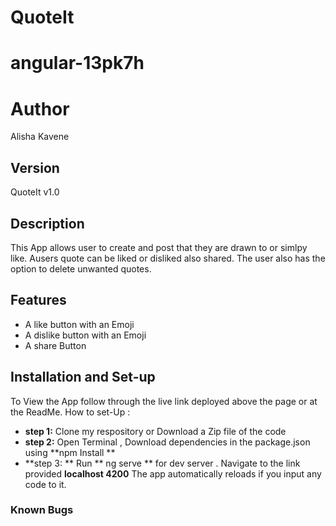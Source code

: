 # QuoteIt
# angular-13pk7h
# Author
Alisha Kavene
## Version
QuoteIt v1.0

## Description
This App allows user to create and post that they are drawn to or simlpy like. Ausers quote can be liked or disliked also shared. The user also has the option to delete unwanted quotes.

## Features
* A like button with an Emoji
* A dislike button with an Emoji
* A share Button
## Installation and Set-up
To View the App follow through the live link deployed above the page or at the ReadMe.
How to set-Up :
* **step 1:** Clone my respository or Download a Zip file of the code
* **step 2:**  Open Terminal , Download dependencies in the package.json using **npm Install **
* **step 3: ** Run ** ng serve ** for dev server . Navigate to the link provided **localhost 4200** The app automatically reloads if you input any code to it.

### Known Bugs



